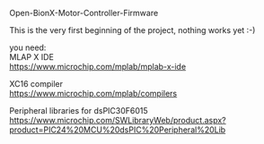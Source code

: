 Open-BionX-Motor-Controller-Firmware

This is the very first beginning of the project, nothing works yet :-)

you need:  
MLAP X IDE  
https://www.microchip.com/mplab/mplab-x-ide

XC16 compiler  
https://www.microchip.com/mplab/compilers

Peripheral libraries for dsPIC30F6015  
https://www.microchip.com/SWLibraryWeb/product.aspx?product=PIC24%20MCU%20dsPIC%20Peripheral%20Lib
